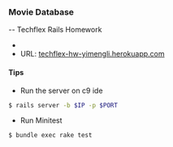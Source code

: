 ### Movie Database

-- Techflex Rails Homework

* 
* URL: [techflex-hw-yimengli.herokuapp.com](techflex-hw-yimengli.herokuapp.com)

#### Tips
* Run the server on c9 ide
```Bash
$ rails server -b $IP -p $PORT
```  
* Run Minitest
```Bash
$ bundle exec rake test
```
